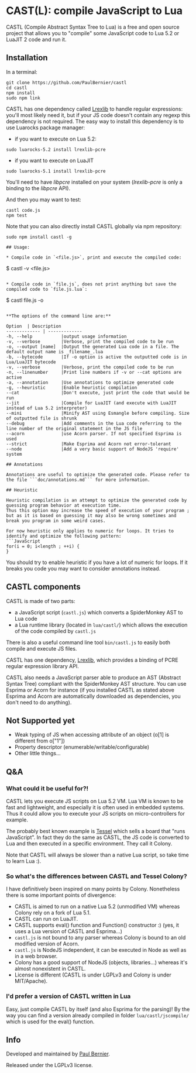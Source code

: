 CAST(L): compile JavaScript to Lua
==========
CASTL (Compile Abstract Syntax Tree to Lua) is a free and open source project that allows you to "compile" some JavaScript code to Lua 5.2 or LuaJIT 2 code and run it.

## Installation

In a terminal:

```
git clone https://github.com/PaulBernier/castl
cd castl
npm install
sudo npm link
```

CASTL has one dependency called [Lrexlib](http://rrthomas.github.io/lrexlib/) to handle regular expressions: you'll most likely need it, but if your JS code doesn't contain any regexp this dependency is not required.
The easy way to install this dependency is to use Luarocks package manager:

* if you want to execute on Lua 5.2:
```
sudo luarocks-5.2 install lrexlib-pcre
```
* if you want to execute on LuaJIT
```
sudo luarocks-5.1 install lrexlib-pcre
```

You'll need to have *libpcre* installed on your system (*lrexlib-pcre* is only a binding to the *libpcre* API).

And then you may want to test:
```
castl code.js
npm test
```

Note that you can also directly install CASTL globally via npm repository:
```
sudo npm install castl -g

## Usage:

* Compile code in `<file.js>`, print and execute the compiled code:
```
$ castl -v <file.js>
```

* Compile code in `file.js`, does not print anything but save the compiled code to `file.js.lua`:
```
$ castl file.js -o 
```

**The options of the command line are:**

Option  | Description
------------- | -------------
-h, --help           |output usage information
-v, --verbose        |Verbose, print the compiled code to be run
-o, --output [name]  |Output the generated Lua code in a file. The default output name is _filename_.lua
-b, --bytecode       |If -o option is active the outputted code is in Lua/LuaJIT bytecode
-v, --verbose        |Verbose, print the compiled code to be run
-n, --linenumber     |Print line numbers if -v or --cat options are active
-a, --annotation     |Use annotations to optimize generated code
-g, --heuristic      |Enable heuristic compilation
--cat                |Don't execute, just print the code that would be run
--jit                |Compile for LuaJIT (and execute with LuaJIT instead of Lua 5.2 interpreter)
--mini               |Minify AST using Esmangle before compiling. Size of outputted file is shrunk
--debug              |Add comments in the Lua code referring to the line number of the original statement in the JS file
--acorn              |use Acorn parser. If not specified Esprima is used
--strict             |Make Esprima and Acorn not error-tolerant
--node               |Add a very basic support of NodeJS 'require' system

## Annotations

Annotations are useful to optimize the generated code. Please refer to the file ```doc/annotations.md``` for more information.

## Heuristic

Heuristic compilation is an attempt to optimize the generated code by guessing program behavior at execution time. 
Thus this option may increase the speed of execution of your program ; but as it is based on guessing it may also be wrong sometimes and break you program in some weird cases.

For now heuristic only applies to numeric for loops. It tries to identify and optimize the following pattern:
```JavaScript
for(i = 0; i<length ; ++i) {
}
```
You should try to enable heuristic if you have a lot of numeric for loops. If it breaks you code you may want to consider annotations instead.

## CASTL components

CASTL is made of two parts:

* a JavaScript script (`castl.js`) which converts a SpiderMonkey AST to Lua code
* a Lua runtime library (located in `lua/castl/`) which allows the execution of the code compiled by `castl.js`

There is also a useful command line tool `bin/castl.js` to easily both compile and execute JS files.

CASTL has one dependency, [Lrexlib](http://rrthomas.github.io/lrexlib/), which provides a binding of PCRE regular expression library API.

CASTL also needs a JavaScript parser able to produce an AST (Abstract Syntax Tree) compliant with the SpiderMonkey AST structure. You can use Esprima or Acorn for instance (if you installed CASTL as stated above Esprima and Acorn are automatically downloaded as dependencies, you don't need to do anything).

## Not Supported yet

* Weak typing of JS when accessing attribute of an object (o[1] is different from o["1"])
* Property descriptor (enumerable/writable/configurable)
* Other little things...

## Q&A

### What could it be useful for?!

CASTL lets you execute JS scripts on Lua 5.2 VM. Lua VM is known to be fast and lightweight, and especially it is often used in embedded systems. Thus it could allow you to execute your JS scripts on micro-controllers for example.

The probably best known example is [Tessel](https://tessel.io/) which sells a board that "runs JavaScript". In fact they do the same as CASTL, the JS code is converted to Lua and then executed in a specific environment. They call it Colony.

Note that CASTL will always be slower than a native Lua script, so take time to learn Lua :).

### So what's the differences between CASTL and Tessel Colony?

I have definitively been inspired on many points by Colony. Nonetheless there is some important points of divergence: 

* CASTL is aimed to run on a native Lua 5.2 (unmodified VM) whereas Colony rely on a fork of Lua 5.1.
* CASTL can run on LuaJIT.
* CASTL supports eval() function and Function() constructor :) (yes, it uses a Lua version of CASTL and Esprima...)
* `castl.js` is not bound to any parser whereas Colony is bound to an old modified version of Acorn.
* `castl.js` is NodeJS independent, it can be executed in Node as well as in a web browser.
* Colony has a good support of NodeJS (objects, libraries...) whereas it's almost nonexistent in CASTL.
* License is different (CASTL is under LGPLv3 and Colony is under MIT/Apache).

### I'd prefer a version of CASTL written in Lua

Easy, just compile CASTL by itself (and also Esprima for the parsing)! By the way you can find a version already compiled in folder `lua/castl/jscompile/` which is used for the eval() function.

## Info

Developed and maintained by [Paul Bernier](http://www.paulbernier.fr).

Released under the LGPLv3 license.
